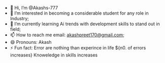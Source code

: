 - 👋 Hi, I’m @Akashs-777
- 👀 I’m interested in becoming a considerable student for any role in Industry;
- 🌱 I’m currently learning Ai trends with development skills to stand out in field;
- 📫 How to reach me email: akashpreet170@gmail.com;
- 😄 Pronouns: Akash
- ⚡ Fun fact: Error are nothing than experince in life ${n0. of errors increases} Knoweledge in skills increases

<!---
Akashs-777/Akashs-777 is a ✨ special ✨ repository because its `README.md` (this file) appears on your GitHub profile.
You can click the Preview link to take a look at your changes.
--->

